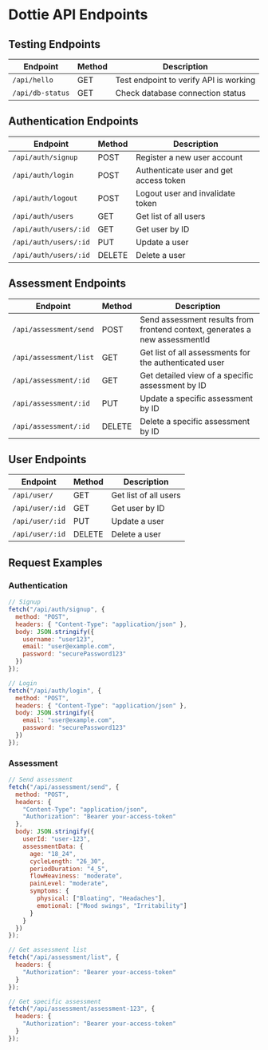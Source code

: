 # Dottie API Endpoints

## Testing Endpoints

| Endpoint | Method | Description |
|----------|--------|-------------|
| `/api/hello` | GET | Test endpoint to verify API is working |
| `/api/db-status` | GET | Check database connection status |

## Authentication Endpoints

| Endpoint | Method | Description |
|----------|--------|-------------|
| `/api/auth/signup` | POST | Register a new user account |
| `/api/auth/login` | POST | Authenticate user and get access token |
| `/api/auth/logout` | POST | Logout user and invalidate token |
| `/api/auth/users` | GET | Get list of all users |
| `/api/auth/users/:id` | GET | Get user by ID |
| `/api/auth/users/:id` | PUT | Update a user |
| `/api/auth/users/:id` | DELETE | Delete a user |

## Assessment Endpoints

| Endpoint | Method | Description |
|----------|--------|-------------|
| `/api/assessment/send` | POST | Send assessment results from frontend context, generates a new assessmentId |
| `/api/assessment/list` | GET | Get list of all assessments for the authenticated user |
| `/api/assessment/:id` | GET | Get detailed view of a specific assessment by ID |
| `/api/assessment/:id` | PUT | Update a specific assessment by ID |
| `/api/assessment/:id` | DELETE | Delete a specific assessment by ID |


## User Endpoints

| Endpoint | Method | Description |
|----------|--------|-------------|
| `/api/user/` | GET | Get list of all users |
| `/api/user/:id` | GET | Get user by ID |
| `/api/user/:id` | PUT | Update a user |
| `/api/user/:id` | DELETE | Delete a user |

## Request Examples

### Authentication

```javascript
// Signup
fetch("/api/auth/signup", {
  method: "POST",
  headers: { "Content-Type": "application/json" },
  body: JSON.stringify({
    username: "user123",
    email: "user@example.com",
    password: "securePassword123"
  })
});

// Login
fetch("/api/auth/login", {
  method: "POST",
  headers: { "Content-Type": "application/json" },
  body: JSON.stringify({
    email: "user@example.com",
    password: "securePassword123"
  })
});
```

### Assessment

```javascript
// Send assessment
fetch("/api/assessment/send", {
  method: "POST",
  headers: {
    "Content-Type": "application/json",
    "Authorization": "Bearer your-access-token"
  },
  body: JSON.stringify({
    userId: "user-123",
    assessmentData: {
      age: "18_24",
      cycleLength: "26_30",
      periodDuration: "4_5",
      flowHeaviness: "moderate",
      painLevel: "moderate",
      symptoms: {
        physical: ["Bloating", "Headaches"],
        emotional: ["Mood swings", "Irritability"]
      }
    }
  })
});

// Get assessment list
fetch("/api/assessment/list", {
  headers: {
    "Authorization": "Bearer your-access-token"
  }
});

// Get specific assessment
fetch("/api/assessment/assessment-123", {
  headers: {
    "Authorization": "Bearer your-access-token"
  }
});
``` 